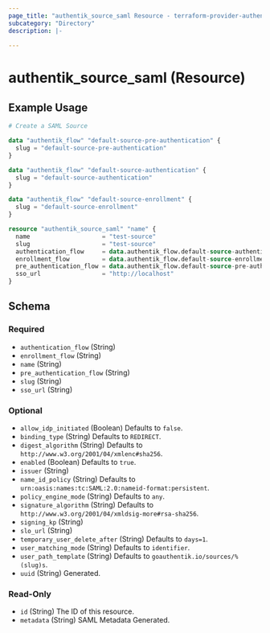 ```yaml
---
page_title: "authentik_source_saml Resource - terraform-provider-authentik"
subcategory: "Directory"
description: |-
  
---
```


# authentik_source_saml (Resource)




## Example Usage

```terraform
# Create a SAML Source

data "authentik_flow" "default-source-pre-authentication" {
  slug = "default-source-pre-authentication"
}

data "authentik_flow" "default-source-authentication" {
  slug = "default-source-authentication"
}

data "authentik_flow" "default-source-enrollment" {
  slug = "default-source-enrollment"
}

resource "authentik_source_saml" "name" {
  name                    = "test-source"
  slug                    = "test-source"
  authentication_flow     = data.authentik_flow.default-source-authentication.id
  enrollment_flow         = data.authentik_flow.default-source-enrollment.id
  pre_authentication_flow = data.authentik_flow.default-source-pre-authentication.id
  sso_url                 = "http://localhost"
}
```

<!-- schema generated by tfplugindocs -->
## Schema

### Required

- `authentication_flow` (String)
- `enrollment_flow` (String)
- `name` (String)
- `pre_authentication_flow` (String)
- `slug` (String)
- `sso_url` (String)

### Optional

- `allow_idp_initiated` (Boolean) Defaults to `false`.
- `binding_type` (String) Defaults to `REDIRECT`.
- `digest_algorithm` (String) Defaults to `http://www.w3.org/2001/04/xmlenc#sha256`.
- `enabled` (Boolean) Defaults to `true`.
- `issuer` (String)
- `name_id_policy` (String) Defaults to `urn:oasis:names:tc:SAML:2.0:nameid-format:persistent`.
- `policy_engine_mode` (String) Defaults to `any`.
- `signature_algorithm` (String) Defaults to `http://www.w3.org/2001/04/xmldsig-more#rsa-sha256`.
- `signing_kp` (String)
- `slo_url` (String)
- `temporary_user_delete_after` (String) Defaults to `days=1`.
- `user_matching_mode` (String) Defaults to `identifier`.
- `user_path_template` (String) Defaults to `goauthentik.io/sources/%(slug)s`.
- `uuid` (String) Generated.

### Read-Only

- `id` (String) The ID of this resource.
- `metadata` (String) SAML Metadata Generated.
